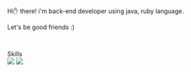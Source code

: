 Hi✋ there! i'm back-end developer using java, ruby language. <p>
Let's be good friends :) 

<br> 
<p align="left">
  Skills   <br>
  <img src="https://img.shields.io/badge/Ruby-CC342D?logo=Ruby"/>
  <img src="https://img.shields.io/badge/Java-007396?style=flat&logo=OpenJDK&logoColor=white"/>
</p>



